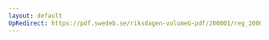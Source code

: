 ```yaml
---
layout: default
UpRedirect: https://pdf.swedeb.se/riksdagen-volumeG-pdf/200001/reg_200001/reg_200001_0110.pdf
---
```

